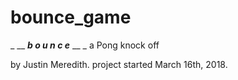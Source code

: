 # bounce_game
_  __  ___b o u n c e___  __  _
        a Pong knock off

by Justin Meredith.
project started March 16th, 2018.
